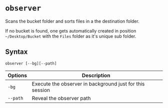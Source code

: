 `observer`
====
Scans the bucket folder and sorts files in a the destination folder.

If no bucket is found, one gets automatically created
in position `~/Desktop/Bucket` with the `Files` folder as it's unique sub folder. 


Syntax
----
```
observer [--bg][--path]
```

Options | Description
--------|------------
`-bg`  | Execute the observer in background just for this session 
`--path` | Reveal the observer path 